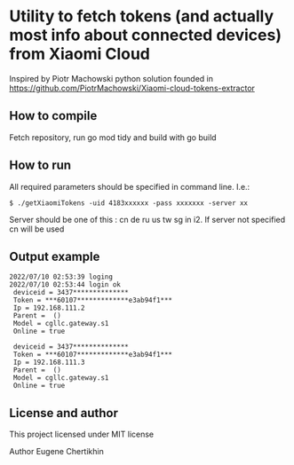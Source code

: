 # Utility to fetch tokens (and actually most info about connected devices) from Xiaomi Cloud

Inspired by Piotr Machowski python solution founded in https://github.com/PiotrMachowski/Xiaomi-cloud-tokens-extractor

## How to compile

Fetch repository, run go mod tidy and build with go build

## How to run 

All required parameters should be specified in command line. I.e.:

```
$ ./getXiaomiTokens -uid 4183xxxxxx -pass xxxxxxx -server xx
```

Server should be one of this : cn de ru us tw sg in i2. If server not specified cn will be used

## Output example

```
2022/07/10 02:53:39 loging
2022/07/10 02:53:44 login ok
 deviceid = 3437**************
 Token = ***60107*************e3ab94f1***
 Ip = 192.168.111.2
 Parent =  ()
 Model = cgllc.gateway.s1
 Online = true

 deviceid = 3437**************
 Token = ***60107*************e3ab94f1***
 Ip = 192.168.111.3
 Parent =  ()
 Model = cgllc.gateway.s1
 Online = true

```

## License and author

This project licensed under MIT license

Author Eugene Chertikhin
